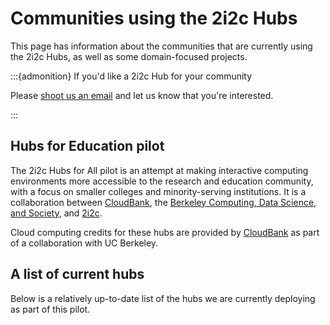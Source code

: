 # Communities using the 2i2c Hubs

This page has information about the communities that are currently using the 2i2c Hubs, as well as some domain-focused projects.

:::{admonition} If you'd like a 2i2c Hub for your community

Please [shoot us an email](mailto:hello@2i2c.org) and let us know that you're interested.

:::

## Hubs for Education pilot

The 2i2c Hubs for All pilot is an attempt at making interactive computing environments more accessible to the research and education community, with a focus on smaller colleges and minority-serving institutions. It is a collaboration between [CloudBank](https://www.cloudbank.org/), the [Berkeley 
Computing, Data Science, and Society](https://data.berkeley.edu/dsep), and [2i2c](https://2i2c.org).

Cloud computing credits for these hubs are provided by [CloudBank](https://www.cloudbank.org/) as part of a collaboration with UC Berkeley.


## A list of current hubs

Below is a relatively up-to-date list of the hubs we are currently deploying as part of this pilot.

```{include} ../_build/hubs-table.txt
```
